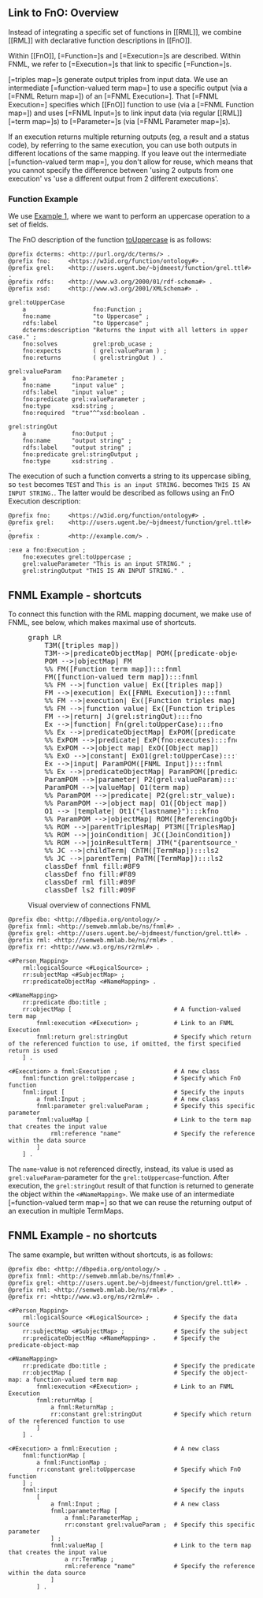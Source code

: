 ## Link to FnO: Overview

Instead of integrating a specific set of functions in [[RML]],
we combine [[RML]] with declarative function descriptions in [[FnO]].

Within [[FnO]], [=Function=]s and [=Execution=]s are described.
Within FNML, we refer to [=Execution=]s that link to specific [=Function=]s.

[=triples map=]s generate output triples from input data.
We use an intermediate [=function-valued term map=] to use a specific output (via a [=FNML Return map=]) of an [=FNML Execution=].
That [=FNML Execution=] specifies which [[FnO]] function to use (via a [=FNML Function map=])
and uses [=FNML Input=]s to link input data (via regular [[RML]] [=term map=]s)
to [=Parameter=]s (via [=FNML Parameter map=]s).

<p class="note" data-format="markdown">
If an execution returns multiple returning outputs (eg, a result and a status code),
by referring to the same execution,
you can use both outputs in different locations of the same mapping.
If you leave out the intermediate [=function-valued term map=], you don't allow for reuse,
which means that you cannot specify the difference between
'using 2 outputs from one execution' vs 'use a different output from 2 different executions'.
</p>

### Function Example

We use [Example 1](#example-rml-mapping-without-data-transformations),
where we want to perform an uppercase operation to a set of fields.

The FnO description of the function [toUppercase](https://github.com/OpenRefine/OpenRefine/wiki/GREL-String-Functions#touppercasestring-s) is as follows:

```turtle "example": "toUppercase FnO description"
@prefix dcterms: <http://purl.org/dc/terms/> .
@prefix fno:     <https://w3id.org/function/ontology#> .
@prefix grel:    <http://users.ugent.be/~bjdmeest/function/grel.ttl#> .
@prefix rdfs:    <http://www.w3.org/2000/01/rdf-schema#> .
@prefix xsd:     <http://www.w3.org/2001/XMLSchema#> .

grel:toUpperCase
    a                   fno:Function ;
    fno:name            "to Uppercase" ;
    rdfs:label          "to Uppercase" ;
    dcterms:description "Returns the input with all letters in upper case." ;
    fno:solves          grel:prob_ucase ;
    fno:expects         ( grel:valueParam ) ;
    fno:returns         ( grel:stringOut ) .

grel:valueParam
    a             fno:Parameter ;
    fno:name      "input value" ;
    rdfs:label    "input value" ;
    fno:predicate grel:valueParameter ;
    fno:type      xsd:string ;
    fno:required  "true"^^xsd:boolean .

grel:stringOut
    a             fno:Output ;
    fno:name      "output string" ;
    rdfs:label    "output string" ;
    fno:predicate grel:stringOutput ;
    fno:type      xsd:string .

```

The execution of such a function converts a string to its uppercase sibling,
so `test` becomes `TEST` and `This is an input STRING.` becomes `THIS IS AN INPUT STRING.`.
The latter would be described as follows using an FnO Execution description:

```turtle "example": "toUppercase FnO execution description"
@prefix fno:     <https://w3id.org/function/ontology#> .
@prefix grel:    <http://users.ugent.be/~bjdmeest/function/grel.ttl#> .
@prefix :        <http://example.com/> .

:exe a fno:Execution ;
    fno:executes grel:toUppercase ;
    grel:valueParameter "This is an input STRING." ;
    grel:stringOutput "THIS IS AN INPUT STRING." .
```

## FNML Example - shortcuts

To connect this function with the RML mapping document, we make use of FNML, see below, which makes maximal use of shortcuts.

<figure>
<pre class="mermaid nohighlight override" style="width: 100%">
graph LR
    T3M([triples map])
    T3M-->|predicateObjectMap| POM([predicate-object map])
    POM -->|objectMap| FM
    %% FM([Function term map]):::fnml
    FM([function-valued term map]):::fnml
    %% FM -->|function value| Ex([triples map])
    FM -->|execution| Ex([FNML Execution]):::fnml
    %% FM -->|execution| Ex([Function triples map]):::fnml
    %% FM -->|function value| Ex([Function triples map]):::fnml
    FM -->|return| J(grel:stringOut):::fno
    Ex -->|function| Fn(grel:toUpperCase):::fno
    %% Ex -->|predicateObjectMap| ExPOM([predicate-object map])
    %% ExPOM -->|predicate| ExP(fno:executes):::fno
    %% ExPOM -->|object map| ExO([Object map])
    %% ExO -->|constant| ExO1(grel:toUpperCase):::fno
    Ex -->|input| ParamPOM([FNML Input]):::fnml
    %% Ex -->|predicateObjectMap| ParamPOM([predicate-object map])
    ParamPOM -->|parameter| P2(grel:valueParam):::fno
    ParamPOM -->|valueMap| O1(term map)
    %% ParamPOM -->|predicate| P2(grel:str_value):::fno
    %% ParamPOM -->|object map| O1([Object map])
    O1 --> |template| Ot1("{lastname}"):::kfno
    %% ParamPOM -->|objectMap| ROM([ReferencingObjectMap])
    %% ROM -->|parentTriplesMap| PT3M([TriplesMap]):::ls2
    %% ROM -->|joinCondition| JC([JoinCondition])
    %% ROM -->|joinResultTerm| JTM("{parentsource_value}"):::ls2
    %% JC -->|childTerm| ChTM([TermMap]):::ls2
    %% JC -->|parentTerm| PaTM([TermMap]):::ls2
    classDef fnml fill:#8F9
    classDef fno fill:#F89
    classDef rml fill:#89F
    classDef ls2 fill:#09F
</pre>
<figcaption>Visual overview of connections FNML</figcaption>
</figure>

```turtle "example": "using toUppercase in an RML mapping"
@prefix dbo: <http://dbpedia.org/ontology/> .
@prefix fnml: <http://semweb.mmlab.be/ns/fnml#> .
@prefix grel: <http://users.ugent.be/~bjdmeest/function/grel.ttl#> .
@prefix rml: <http://semweb.mmlab.be/ns/rml#> .
@prefix rr: <http://www.w3.org/ns/r2rml#> .

<#Person_Mapping>
    rml:logicalSource <#LogicalSource> ;
    rr:subjectMap <#SubjectMap> ;
    rr:predicateObjectMap <#NameMapping> .

<#NameMapping>
    rr:predicate dbo:title ;
    rr:objectMap [                             # A function-valued term map
        fnml:execution <#Execution> ;          # Link to an FNML Execution
        fnml:return grel:stringOut             # Specify which return of the referenced function to use, if omitted, the first specified return is used
    ] .

<#Execution> a fnml:Execution ;                # A new class
    fnml:function grel:toUppercase ;           # Specify which FnO function
    fnml:input [                               # Specify the inputs
        a fnml:Input ;                         # A new class
        fnml:parameter grel:valueParam ;       # Specify this specific parameter
        fnml:valueMap [                        # Link to the term map that creates the input value
            rml:reference "name"               # Specify the reference within the data source
        ]
    ] .
```

The `name`-value is not referenced directly,
instead, its value is used as `grel:valueParam`-parameter
for the `grel:toUppercase`-function.
After execution, the `grel:stringOut` result of that function is returned to generate the object
within the `<#NameMapping>`.
We make use of an intermediate [=function-valued term map=] so that we can reuse the returning output of an execution in multiple TermMaps.

## FNML Example - no shortcuts

The same example, but written without shortcuts, is as follows:

```turtle "example": "using toUppercase in an RML mapping without shortcuts"
@prefix dbo: <http://dbpedia.org/ontology/> .
@prefix fnml: <http://semweb.mmlab.be/ns/fnml#> .
@prefix grel: <http://users.ugent.be/~bjdmeest/function/grel.ttl#> .
@prefix rml: <http://semweb.mmlab.be/ns/rml#> .
@prefix rr: <http://www.w3.org/ns/r2rml#> .

<#Person_Mapping>
    rml:logicalSource <#LogicalSource> ;       # Specify the data source
    rr:subjectMap <#SubjectMap> ;              # Specify the subject
    rr:predicateObjectMap <#NameMapping> .     # Specify the predicate-object-map

<#NameMapping>
    rr:predicate dbo:title ;                   # Specify the predicate
    rr:objectMap [                             # Specify the object-map: a function-valued term map
        fnml:execution <#Execution> ;          # Link to an FNML Execution
        fnml:returnMap [
            a fnml:ReturnMap ;
            rr:constant grel:stringOut         # Specify which return of the referenced function to use
        ]
    ] .

<#Execution> a fnml:Execution ;                # A new class
    fnml:functionMap [
        a fnml:FunctionMap ;
        rr:constant grel:toUppercase           # Specify which FnO function
    ] ;
    fnml:input                                 # Specify the inputs
        [
            a fnml:Input ;                     # A new class
            fnml:parameterMap [
                a fnml:ParameterMap ;
                rr:constant grel:valueParam ;  # Specify this specific parameter
            ] ;
            fnml:valueMap [                    # Link to the term map that creates the input value
                a rr:TermMap ;
                rml:reference "name"           # Specify the reference within the data source
            ]
        ] .
```
